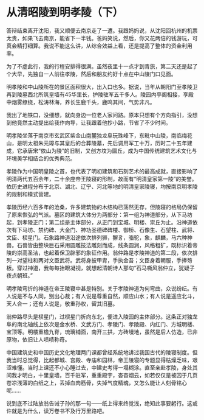 # 从清昭陵到明孝陵（下）

答辩结束离开沈阳，我又顺便去南京走了一遭。我跟妈妈说，从沈阳回杭州的机票太贵，如果飞去南京，能省下一半钱。爸妈笑说，然后，你又花两倍的钱游玩，可真会精打细算。我说不能这么讲，从综合效益上看，还是提高了整体的资金利用率。



为了不虚此行，我的行程安排得很满。虽然夜里十一点才到青旅，第二天还是起了个大早，先独自一人前往孝陵，然后和朋友约好十点在中山陵门口见面。



明孝陵和中山陵所在的景区面积很大，出入口也多。据说，当年从朝阳门至孝陵卫再到陵墓西北所筑皇墙有45华里长，护陵驻军五千多人。陵园内亭阁相接，享殿中烟雾缭绕，松涛林海，养长生鹿千头，鹿鸣其间，气势非凡。



我出了地铁口，没细想，就向身边一位老人家问路。原本只想有个方向指引，没想到他竟然主动提出给我作向导，让我跟着他抄小路，节省了不少时间。

 

明孝陵坐落于南京市玄武区紫金山南麓独龙阜玩珠峰下，东毗中山陵，南临梅花山，是明太祖朱元璋与其皇后的合葬陵墓，先后调用军工十万，历时二十五年建成，它承唐宋“依山为陵”的旧制，又创方坟为圜丘，成为中国传统建筑艺术文化与环境美学相结合的优秀典范。



孝陵作为中国明皇陵之首，也代表了明初建筑和石刻艺术的最高成就，直接影响了明清两代五百余年，二十余座帝王陵寝的形制，故而有“明清皇家第一陵”的美誉。依历史进程分布于北京、湖北、辽宁、河北等地的明清皇家陵寝，均按南京明孝陵的规制和模式营建。



孝陵历经六百多年的沧桑，许多建筑物的木结构已荡然无存，但陵寝的格局仍保留了原来恢弘的气派。墓区的建筑大体分为两部分：第一组为神道部分，从下马坊起，到孝陵正门；第二组是主体部分，从正门到宝城、明楼、崇丘为止。沿神道依次有下马坊、禁约碑、大金门、神功圣德碑碑楼、御桥、石像生、石望柱、武将、文臣、棂星门。石象路神道沿途依次排列狮，獬豸，骆驼，象，麒麟，马六种神兽。石兽皆由整块巨石采用圆雕技法雕刻而成，线条圆润，风格粗犷，既标识着帝陵的崇高圣洁，也起着保卫辟邪的象征作用。翁仲路是孝陵神道的第二段，依次排列一对望柱和两对文臣武将。武将身披甲胄，手执金吾；文臣身着朝服，手捧笏板。穿过神道，我每每抬眼凝视，就想起清朝诗人那句“石马嘶风翁仲立，犹疑子夜点朝班。”

 

明孝陵弯折的神道在帝王陵寝中甚是特别。关于孝陵神道为何弯曲，众说纷纭。有人说是不与人同，别出心裁；有人说是尊重自然，顺应山水；有人说是遥应北斗，天人合一；还有人说是，敬重孙权，留其旧墓。



翁仲路尽头是棂星门，过棂星门折向东北，便进入陵园的主体部分。这条正对独龙阜的南北轴线上依次是金水桥、文武方门、孝陵门、孝陵殿、内红门、方城明楼、宝顶等。明楼重檐九脊，琉璃铺面，南开三拱，方砖墁地，虽然是后人仿造，已非原物，依旧让人啧啧称奇。

 

中国建筑史和中国历史文化地理两门课都曾经系统地讲过我国古代的陵寝制度。但我当时总觉得，比起都城、宫殿、寺庙和园林，帝王陵寝的专题显得枯燥乏味，艰涩难懂。当时上课还不小心睡过去，中建史考得一塌糊涂。直至亲赴孝陵，身处其间我才明白，十里皇墙，百千驻军，重重殿宇，杳杳烟云，如若仅仅是被囚于几页苍凉浅薄的白纸之上，丢掉血肉筋骨，失掉气度精魂，又怎么能让人刻骨铭心呢……



说到底不过陆放翁告诫子孙的那一句——纸上得来终觉浅，绝知此事要躬行。这或许就是为什么，读万卷书不及行万里路吧。


